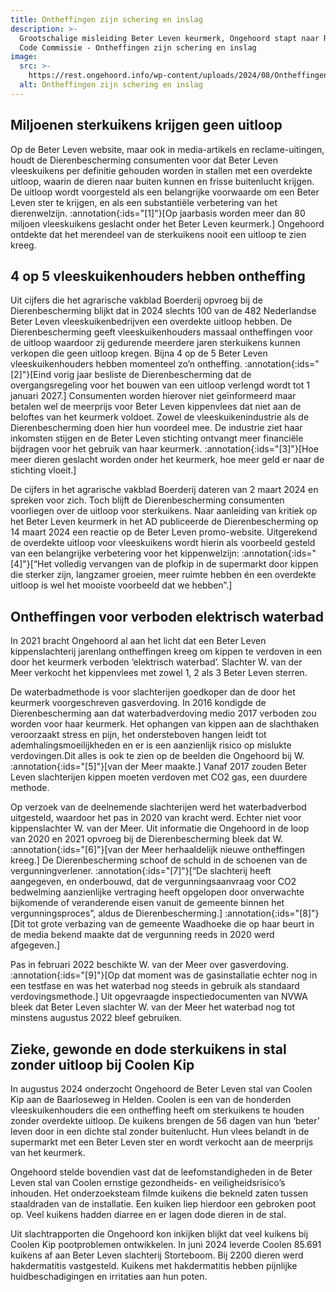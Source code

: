 ```yaml
---
title: Ontheffingen zijn schering en inslag
description: >-
  Grootschalige misleiding Beter Leven keurmerk, Ongehoord stapt naar Reclame
  Code Commissie - Ontheffingen zijn schering en inslag
image:
  src: >-
    https://rest.ongehoord.info/wp-content/uploads/2024/08/Ontheffingen-zijn-schering-en-inslag.jpg
  alt: Ontheffingen zijn schering en inslag
---
```


## Miljoenen sterkuikens krijgen geen uitloop

Op de Beter Leven website, maar ook in media-artikels en reclame-uitingen, houdt de Dierenbescherming consumenten voor dat Beter Leven vleeskuikens per definitie gehouden worden in stallen met een overdekte uitloop, waarin de dieren naar buiten kunnen en frisse buitenlucht krijgen. De uitloop wordt voorgesteld als een belangrijke voorwaarde om een Beter Leven ster te krijgen, en als een substantiële verbetering van het dierenwelzijn. :annotation{:ids="[1]"}[Op jaarbasis worden meer dan 80 miljoen vleeskuikens geslacht onder het Beter Leven keurmerk.] Ongehoord ontdekte dat het merendeel van de sterkuikens nooit een uitloop te zien kreeg.

## 4 op 5 vleeskuikenhouders hebben ontheffing

Uit cijfers die het agrarische vakblad Boerderij opvroeg bij de Dierenbescherming blijkt dat in 2024 slechts 100 van de 482 Nederlandse Beter Leven vleeskuikenbedrijven een overdekte uitloop hebben. De Dierenbescherming geeft vleeskuikenhouders massaal ontheffingen voor de uitloop waardoor zij gedurende meerdere jaren sterkuikens kunnen verkopen die geen uitloop kregen. Bijna 4 op de 5 Beter Leven vleeskuikenhouders hebben momenteel zo’n ontheffing. :annotation{:ids="[2]"}[Eind vorig jaar besliste de Dierenbescherming dat de overgangsregeling voor het bouwen van een uitloop verlengd wordt tot 1 januari 2027.] Consumenten worden hierover niet geïnformeerd maar betalen wel de meerprijs voor Beter Leven kippenvlees dat niet aan de beloftes van het keurmerk voldoet.
Zowel de vleeskuikenindustrie als de Dierenbescherming doen hier hun voordeel mee. De industrie ziet haar inkomsten stijgen en de Beter Leven stichting ontvangt meer financiële bijdragen voor het gebruik van haar keurmerk. :annotation{:ids="[3]"}[Hoe meer dieren geslacht worden onder het keurmerk, hoe meer geld er naar de stichting vloeit.]

De cijfers in het agrarische vakblad Boerderij dateren van 2 maart 2024 en spreken voor zich. Toch blijft de Dierenbescherming consumenten voorliegen over de uitloop voor sterkuikens. Naar aanleiding van kritiek op het Beter Leven keurmerk in het AD publiceerde de Dierenbescherming op 14 maart 2024 een reactie op de Beter Leven promo-website. Uitgerekend de overdekte uitloop voor vleeskuikens wordt hierin als voorbeeld gesteld van een belangrijke verbetering voor het kippenwelzijn: :annotation{:ids="[4]"}[“Het volledig vervangen van de plofkip in de supermarkt door kippen die sterker zijn, langzamer groeien, meer ruimte hebben én een overdekte uitloop is wel het mooiste voorbeeld dat we hebben”.]

## Ontheffingen voor verboden elektrisch waterbad

In 2021 bracht Ongehoord al aan het licht dat een Beter Leven kippenslachterij jarenlang ontheffingen kreeg om kippen te verdoven in een door het keurmerk verboden ‘elektrisch waterbad’. Slachter W. van der Meer verkocht het kippenvlees met zowel 1, 2 als 3 Beter Leven sterren.

De waterbadmethode is voor slachterijen goedkoper dan de door het keurmerk voorgeschreven gasverdoving. In 2016 kondigde de Dierenbescherming aan dat waterbadverdoving medio 2017 verboden zou worden voor haar keurmerk. Het ophangen van kippen aan de slachthaken veroorzaakt stress en pijn, het ondersteboven hangen leidt tot ademhalingsmoeilijkheden en er is een aanzienlijk risico op mislukte verdovingen.Dit alles is ook te zien op de beelden die Ongehoord bij W. :annotation{:ids="[5]"}[van der Meer maakte.] Vanaf 2017 zouden Beter Leven slachterijen kippen moeten verdoven met CO2 gas, een duurdere methode.

Op verzoek van de deelnemende slachterijen werd het waterbadverbod uitgesteld, waardoor het pas in 2020 van kracht werd. Echter niet voor kippenslachter W. van der Meer. Uit informatie die Ongehoord in de loop van 2020 en 2021 opvroeg bij de Dierenbescherming bleek dat W. :annotation{:ids="[6]"}[van der Meer herhaaldelijk nieuwe ontheffingen kreeg.] De Dierenbescherming schoof de schuld in de schoenen van de vergunningverlener. :annotation{:ids="[7]"}[“De slachterij heeft aangegeven, en onderbouwd, dat de vergunningsaanvraag voor CO2 bedwelming aanzienlijke vertraging heeft opgelopen door onverwachte bijkomende of veranderende eisen vanuit de gemeente binnen het vergunningsproces”, aldus de Dierenbescherming.] :annotation{:ids="[8]"}[Dit tot grote verbazing van de gemeente Waadhoeke die op haar beurt in de media bekend maakte dat de vergunning reeds in 2020 werd afgegeven.]

Pas in februari 2022 beschikte W. van der Meer over gasverdoving. :annotation{:ids="[9]"}[Op dat moment was de gasinstallatie echter nog in een testfase en was het waterbad nog steeds in gebruik als standaard verdovingsmethode.] Uit opgevraagde inspectiedocumenten van NVWA bleek dat Beter Leven slachter W. van der Meer het waterbad nog tot minstens augustus 2022 bleef gebruiken.

## Zieke, gewonde en dode sterkuikens in stal zonder uitloop bij Coolen Kip

In augustus 2024 onderzocht Ongehoord de Beter Leven stal van Coolen Kip aan de Baarloseweg in Helden. Coolen is een van de honderden vleeskuikenhouders die een ontheffing heeft om sterkuikens te houden zonder overdekte uitloop. De kuikens brengen de 56 dagen van hun ‘beter’ leven door in een dichte stal zonder buitenlucht. Hun vlees belandt in de supermarkt met een Beter Leven ster en wordt verkocht aan de meerprijs van het keurmerk.

Ongehoord stelde bovendien vast dat de leefomstandigheden in de Beter Leven stal van Coolen ernstige gezondheids- en veiligheidsrisico’s inhouden. Het onderzoeksteam filmde kuikens die bekneld zaten tussen staaldraden van de installatie. Een kuiken liep hierdoor een gebroken poot op. Veel kuikens hadden diarree en er lagen dode dieren in de stal.

Uit slachtrapporten die Ongehoord kon inkijken blijkt dat veel kuikens bij Coolen Kip pootproblemen ontwikkelen. In juni 2024 leverde Coolen 85.691 kuikens af aan Beter Leven slachterij Storteboom. Bij 2200 dieren werd hakdermatitis vastgesteld. Kuikens met hakdermatitis hebben pijnlijke huidbeschadigingen en irritaties aan hun poten.
